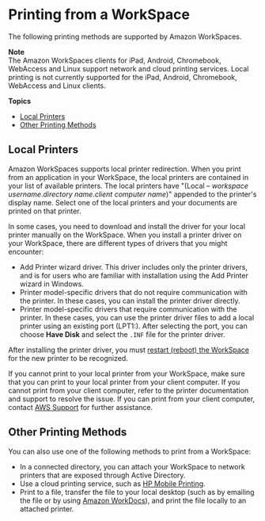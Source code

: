 # Printing from a WorkSpace<a name="printing"></a>

The following printing methods are supported by Amazon WorkSpaces\.

**Note**  
The Amazon WorkSpaces clients for iPad, Android, Chromebook, WebAccess and Linux support network and cloud printing services\. Local printing is not currently supported for the iPad, Android, Chromebook, WebAccess and Linux clients\.  


**Topics**
+ [Local Printers](#local_printers)
+ [Other Printing Methods](#other_printing)

## Local Printers<a name="local_printers"></a>

Amazon WorkSpaces supports local printer redirection\. When you print from an application in your WorkSpace, the local printers are contained in your list of available printers\. The local printers have "\(Local – *workspace username*\.*directory name*\.*client computer name*\)" appended to the printer's display name\. Select one of the local printers and your documents are printed on that printer\.

In some cases, you need to download and install the driver for your local printer manually on the WorkSpace\. When you install a printer driver on your WorkSpace, there are different types of drivers that you might encounter:
+ Add Printer wizard driver\. This driver includes only the printer drivers, and is for users who are familiar with installation using the Add Printer wizard in Windows\.
+ Printer model\-specific drivers that do not require communication with the printer\. In these cases, you can install the printer driver directly\.
+ Printer model\-specific drivers that require communication with the printer\. In these cases, you can use the printer driver files to add a local printer using an existing port \(LPT1:\)\. After selecting the port, you can choose **Have Disk** and select the `.INF` file for the printer driver\.

After installing the printer driver, you must [ restart \(reboot\) the WorkSpace](manage_workspace_client.md#client-restart-workspace) for the new printer to be recognized\.

If you cannot print to your local printer from your WorkSpace, make sure that you can print to your local printer from your client computer\. If you cannot print from your client computer, refer to the printer documentation and support to resolve the issue\. If you can print from your client computer, contact [AWS Support](https://console.aws.amazon.com/support/home#/) for further assistance\.

## Other Printing Methods<a name="other_printing"></a>

You can also use one of the following methods to print from a WorkSpace:
+ In a connected directory, you can attach your WorkSpace to network printers that are exposed through Active Directory\.
+ Use a cloud printing service, such as [HP Mobile Printing](https://www8.hp.com/us/en/printers/mobility/overview.html)\.
+ Print to a file, transfer the file to your local desktop \(such as by emailing the file or by using [ Amazon WorkDocs](https://docs.aws.amazon.com/workdocs/latest/userguide/what_is.html)\), and print the file locally to an attached printer\.